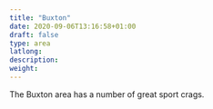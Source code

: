 ```yaml
---
title: "Buxton"
date: 2020-09-06T13:16:58+01:00
draft: false
type: area
latlong:
description:
weight:
---
```


The Buxton area has a number of great sport crags.